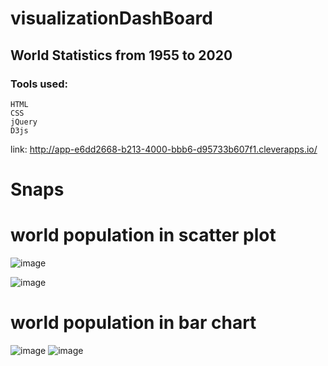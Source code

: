 # visualizationDashBoard
## World Statistics from 1955 to 2020
### Tools used:
    HTML
    CSS
    jQuery
    D3js
    
link: http://app-e6dd2668-b213-4000-bbb6-d95733b607f1.cleverapps.io/

# Snaps
# world population in scatter plot
![image](https://user-images.githubusercontent.com/44932604/115996483-d23feb00-a5b5-11eb-8148-43040e3d1f88.png)

![image](https://user-images.githubusercontent.com/44932604/115996502-dec44380-a5b5-11eb-9ccc-03f4c4c45536.png)
# world population in bar chart
![image](https://user-images.githubusercontent.com/44932604/115996411-87be6e80-a5b5-11eb-8c66-ca7248a6ea42.png)
![image](https://user-images.githubusercontent.com/44932604/115996436-a4f33d00-a5b5-11eb-94fb-73cdbd482ee6.png)
